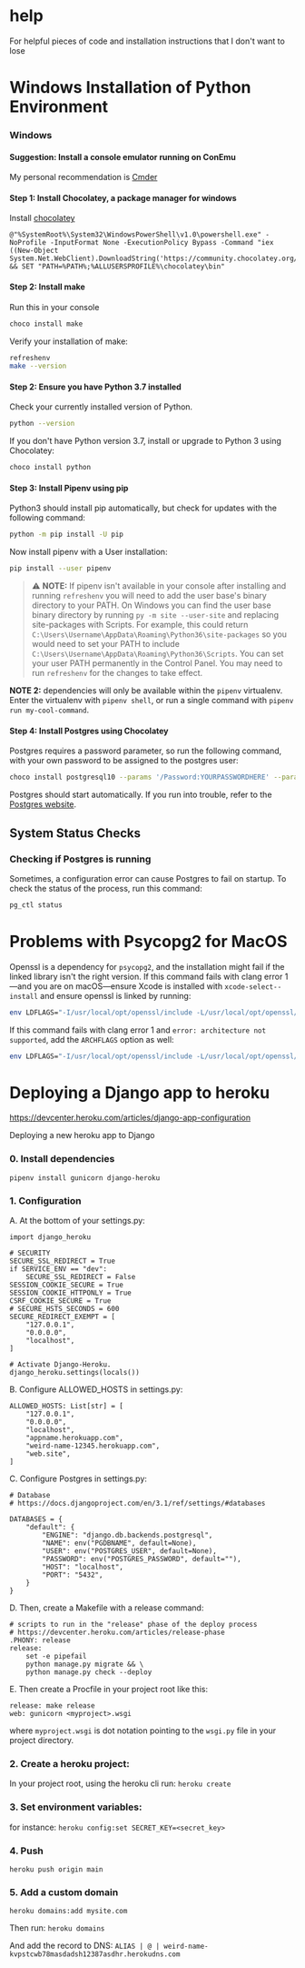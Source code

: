 # help
For helpful pieces of code and installation instructions that I don't want to lose


# Windows Installation of Python Environment
### Windows

#### Suggestion: Install a console emulator running on ConEmu

My personal recommendation is [Cmder](http://cmder.net/)

#### Step 1: Install Chocolatey, a package manager for windows

Install [chocolatey](https://chocolatey.org/install)
```
@"%SystemRoot%\System32\WindowsPowerShell\v1.0\powershell.exe" -NoProfile -InputFormat None -ExecutionPolicy Bypass -Command "iex ((New-Object System.Net.WebClient).DownloadString('https://community.chocolatey.org/install.ps1'))" && SET "PATH=%PATH%;%ALLUSERSPROFILE%\chocolatey\bin"
```

#### Step 2: Install make

Run this in your console
```sh
choco install make
```

Verify your installation of make:
```sh
refreshenv
make --version
```

#### Step 2: Ensure you have Python 3.7 installed

Check your currently installed version of Python.
```sh
python --version
```

If you don't have Python version 3.7, install or upgrade to Python 3 using Chocolatey:
```sh
choco install python
```

#### Step 3: Install Pipenv using pip

Python3 should install pip automatically, but check for updates with the following command:
```sh
python -m pip install -U pip
```

Now install pipenv with a User installation:
```sh
pip install --user pipenv
```

> :warning: **NOTE:** If pipenv isn't available in your console after installing and running `refreshenv`
you will need to add the user base's binary directory to your PATH. On Windows you can find the user base binary directory by running `py -m site --user-site` and replacing site-packages with Scripts. For example, this could return `C:\Users\Username\AppData\Roaming\Python36\site-packages` so you would need to set your PATH to include `C:\Users\Username\AppData\Roaming\Python36\Scripts`. You can set your user PATH permanently in the Control Panel. You may need to run `refreshenv` for the changes to take effect.

**NOTE 2:** dependencies will only be available within the `pipenv` virtualenv. Enter the virtualenv with `pipenv shell`, or run a single command with `pipenv run my-cool-command`.

#### Step 4: Install Postgres using Chocolatey

Postgres requires a password parameter, so run the following command, with your own password to be assigned to the postgres user:

```sh
choco install postgresql10 --params '/Password:YOURPASSWORDHERE' --params-global
```

Postgres should start automatically. If you run into trouble, refer to the [Postgres website](https://www.postgresql.org/download/windows/).

## System Status Checks

### Checking if Postgres is running

Sometimes, a configuration error can cause Postgres to fail on startup. To check the status of the process, run this command:

```sh
pg_ctl status
```


# Problems with Psycopg2 for MacOS

Openssl is a dependency for `psycopg2`, and the installation might fail if the linked library isn't the right version. If this command fails with clang error 1—and you are on macOS—ensure Xcode is installed with `xcode-select--install` and ensure openssl is linked by running:

```sh
env LDFLAGS="-I/usr/local/opt/openssl/include -L/usr/local/opt/openssl/lib" make install-dev
```

If this command fails with clang error 1 and `error: architecture not supported`, add the `ARCHFLAGS` option as well:

```sh
env LDFLAGS="-I/usr/local/opt/openssl/include -L/usr/local/opt/openssl/lib" ARCHFLAGS="-arch i386 -arch x86_64" make install-dev
```


# Deploying a Django app to heroku
https://devcenter.heroku.com/articles/django-app-configuration

Deploying a new heroku app to Django


### 0. Install dependencies
`pipenv install gunicorn django-heroku`

### 1. Configuration
A. At the bottom of your settings.py:

```
import django_heroku

# SECURITY
SECURE_SSL_REDIRECT = True
if SERVICE_ENV == "dev":
    SECURE_SSL_REDIRECT = False
SESSION_COOKIE_SECURE = True
SESSION_COOKIE_HTTPONLY = True
CSRF_COOKIE_SECURE = True
# SECURE_HSTS_SECONDS = 600
SECURE_REDIRECT_EXEMPT = [
    "127.0.0.1",
    "0.0.0.0",
    "localhost",
]

# Activate Django-Heroku.
django_heroku.settings(locals())
```

B. Configure ALLOWED_HOSTS in settings.py:
```
ALLOWED_HOSTS: List[str] = [
    "127.0.0.1",
    "0.0.0.0",
    "localhost",
    "appname.herokuapp.com",
    "weird-name-12345.herokuapp.com",
    "web.site",
]
```

C. Configure Postgres in settings.py:
```
# Database
# https://docs.djangoproject.com/en/3.1/ref/settings/#databases

DATABASES = {
    "default": {
        "ENGINE": "django.db.backends.postgresql",
        "NAME": env("PGDBNAME", default=None),
        "USER": env("POSTGRES_USER", default=None),
        "PASSWORD": env("POSTGRES_PASSWORD", default=""),
        "HOST": "localhost",
        "PORT": "5432",
    }
}
```

D. Then, create a Makefile with a release command:
```
# scripts to run in the "release" phase of the deploy process
# https://devcenter.heroku.com/articles/release-phase
.PHONY: release
release:
	set -e pipefail
	python manage.py migrate && \
	python manage.py check --deploy
```

E. Then create a Procfile in your project root like this:
```
release: make release
web: gunicorn <myproject>.wsgi
```

where `myproject.wsgi` is dot notation pointing to the `wsgi.py` file in your project directory.


### 2. Create a heroku project:
In your project root, using the heroku cli run:
`heroku create`

### 3. Set environment variables:
for instance:
`heroku config:set SECRET_KEY=<secret_key>`

### 4. Push
`heroku push origin main`

### 5. Add a custom domain
`heroku domains:add mysite.com`

Then run:
`heroku domains`

And add the record to DNS:
`ALIAS | @ | weird-name-kvpstcwb78masdadsh12387asdhr.herokudns.com`

